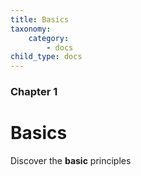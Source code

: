```yaml
---
title: Basics
taxonomy:
    category:
        - docs
child_type: docs
---
```


### Chapter 1

# Basics

Discover the **basic** principles
